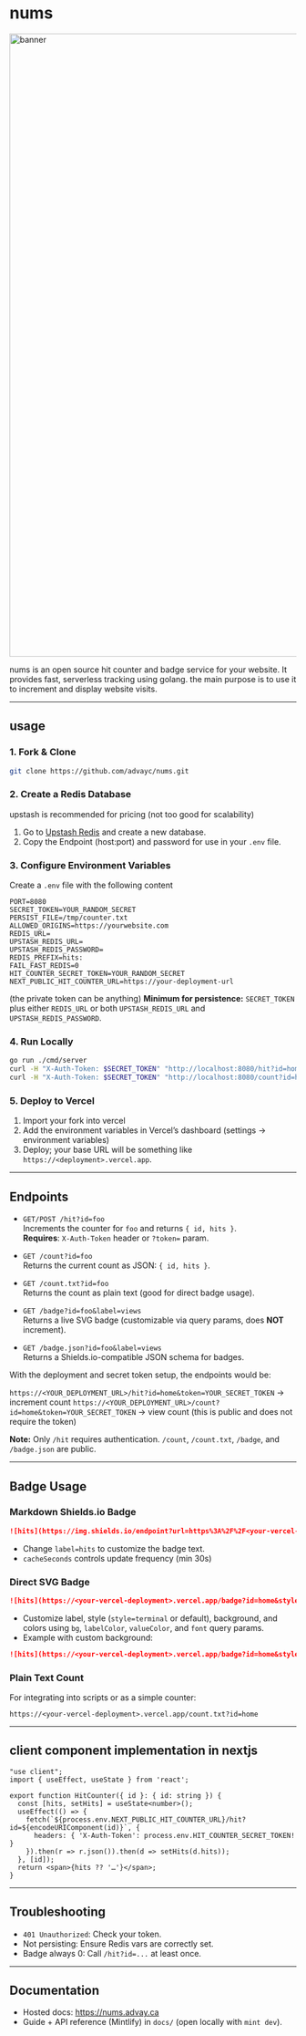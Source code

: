 # nums

<img width="1920" height="1093" alt="banner" src="https://github.com/user-attachments/assets/bd074a80-ea82-43a6-9649-bc00ab7d1446" />

nums is an open source hit counter and badge service for your website. It provides fast, serverless tracking using golang. the main purpose is to use it to increment and display website visits.

---

## usage

### 1. Fork & Clone

```bash
git clone https://github.com/advayc/nums.git
```

### 2. Create a Redis Database

upstash is recommended for pricing (not too good for scalability)

1. Go to [Upstash Redis](https://console.upstash.com/redis) and create a new database.
2. Copy the Endpoint (host:port) and password for use in your `.env` file.

### 3. Configure Environment Variables

Create a `.env` file with the following content

```env
PORT=8080
SECRET_TOKEN=YOUR_RANDOM_SECRET
PERSIST_FILE=/tmp/counter.txt
ALLOWED_ORIGINS=https://yourwebsite.com
REDIS_URL=
UPSTASH_REDIS_URL=
UPSTASH_REDIS_PASSWORD=
REDIS_PREFIX=hits:
FAIL_FAST_REDIS=0
HIT_COUNTER_SECRET_TOKEN=YOUR_RANDOM_SECRET
NEXT_PUBLIC_HIT_COUNTER_URL=https://your-deployment-url
```
(the private token can be anything)
**Minimum for persistence:** `SECRET_TOKEN` plus either `REDIS_URL` or both `UPSTASH_REDIS_URL` and `UPSTASH_REDIS_PASSWORD`.

### 4. Run Locally

```bash
go run ./cmd/server
curl -H "X-Auth-Token: $SECRET_TOKEN" "http://localhost:8080/hit?id=home"
curl -H "X-Auth-Token: $SECRET_TOKEN" "http://localhost:8080/count?id=home"
```

### 5. Deploy to Vercel

1. Import your fork into vercel
2. Add the environment variables in Vercel’s dashboard (settings -> environment variables)
3. Deploy; your base URL will be something like `https://<deployment>.vercel.app`.

---

## Endpoints

- `GET/POST /hit?id=foo`  
  Increments the counter for `foo` and returns `{ id, hits }`.  
  **Requires**: `X-Auth-Token` header or `?token=` param.

- `GET /count?id=foo`  
  Returns the current count as JSON: `{ id, hits }`.

- `GET /count.txt?id=foo`  
  Returns the count as plain text (good for direct badge usage).

- `GET /badge?id=foo&label=views`  
  Returns a live SVG badge (customizable via query params, does **NOT** increment).

- `GET /badge.json?id=foo&label=views`  
  Returns a Shields.io-compatible JSON schema for badges.

With the deployment and secret token setup, the endpoints would be:

`https://<YOUR_DEPLOYMENT_URL>/hit?id=home&token=YOUR_SECRET_TOKEN` -> increment count
`https://<YOUR_DEPLOYMENT_URL>/count?id=home&token=YOUR_SECRET_TOKEN` -> view count (this is public and does not require the token)

**Note:** Only `/hit` requires authentication. `/count`, `/count.txt`, `/badge`, and `/badge.json` are public.

---

## Badge Usage

### Markdown Shields.io Badge

```markdown
![hits](https://img.shields.io/endpoint?url=https%3A%2F%2F<your-vercel-deployment>.vercel.app%2Fbadge.json%3Fid%3Dhome%26label%3Dhits%26cacheSeconds%3D30)
```

- Change `label=hits` to customize the badge text.
- `cacheSeconds` controls update frequency (min 30s)

### Direct SVG Badge

```markdown
![hits](https://<your-vercel-deployment>.vercel.app/badge?id=home&style=terminal&label=hits)
```

- Customize label, style (`style=terminal` or default), background, and colors using `bg`, `labelColor`, `valueColor`, and `font` query params.
- Example with custom background:

```markdown
![hits](https://<your-vercel-deployment>.vercel.app/badge?id=home&style=terminal&label=hits&bg=%23101414)
```

### Plain Text Count

For integrating into scripts or as a simple counter:

```
https://<your-vercel-deployment>.vercel.app/count.txt?id=home
```

---

## client component implementation in nextjs

```tsx
"use client";
import { useEffect, useState } from 'react';

export function HitCounter({ id }: { id: string }) {
  const [hits, setHits] = useState<number>();
  useEffect(() => {
    fetch(`${process.env.NEXT_PUBLIC_HIT_COUNTER_URL}/hit?id=${encodeURIComponent(id)}`, {
      headers: { 'X-Auth-Token': process.env.HIT_COUNTER_SECRET_TOKEN! }
    }).then(r => r.json()).then(d => setHits(d.hits));
  }, [id]);
  return <span>{hits ?? '…'}</span>;
}
```

---

## Troubleshooting

- `401 Unauthorized`: Check your token.
- Not persisting: Ensure Redis vars are correctly set.
- Badge always 0: Call `/hit?id=...` at least once.

---

## Documentation

- Hosted docs: https://nums.advay.ca
- Guide + API reference (Mintlify) in `docs/` (open locally with `mint dev`).
